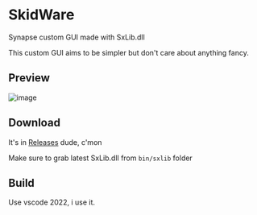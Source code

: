 # SkidWare
Synapse custom GUI made with SxLib.dll

This custom GUI aims to be simpler but don't care about anything fancy.

## Preview
![image](https://user-images.githubusercontent.com/104730381/195566187-d9daa27f-0cfb-4b7b-9b9d-fe23be5f2808.png)

## Download
It's in [Releases](https://github.com/Aiuraa/SkidWare/releases) dude, c'mon

Make sure to grab latest SxLib.dll from `bin/sxlib` folder


## Build
Use vscode 2022, i use it.

